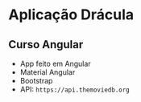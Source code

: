 # Aplicação Drácula
## Curso Angular

- App feito em Angular
- Material Angular
- Bootstrap
- API: `https://api.themoviedb.org`

